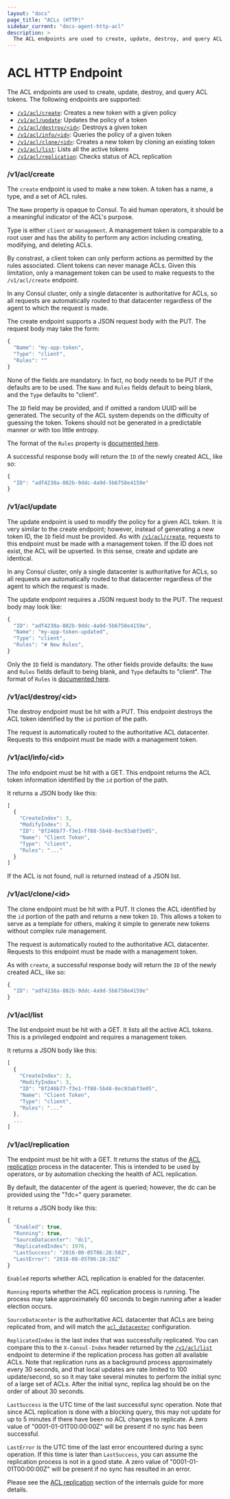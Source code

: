```yaml
---
layout: "docs"
page_title: "ACLs (HTTP)"
sidebar_current: "docs-agent-http-acl"
description: >
  The ACL endpoints are used to create, update, destroy, and query ACL tokens.
---
```


# ACL HTTP Endpoint

The ACL endpoints are used to create, update, destroy, and query ACL tokens.
The following endpoints are supported:

* [`/v1/acl/create`](#acl_create): Creates a new token with a given policy
* [`/v1/acl/update`](#acl_update): Updates the policy of a token
* [`/v1/acl/destroy/<id>`](#acl_destroy): Destroys a given token
* [`/v1/acl/info/<id>`](#acl_info): Queries the policy of a given token
* [`/v1/acl/clone/<id>`](#acl_clone): Creates a new token by cloning an existing token
* [`/v1/acl/list`](#acl_list): Lists all the active tokens
* [`/v1/acl/replication`](#acl_replication_status): Checks status of ACL replication

### <a name="acl_create"></a> /v1/acl/create

The `create` endpoint is used to make a new token. A token has a name,
a type, and a set of ACL rules.

The `Name` property is opaque to Consul. To aid human operators, it should
be a meaningful indicator of the ACL's purpose.

Type is either `client` or `management`. A management token is comparable
to a root user and has the ability to perform any action including
creating, modifying, and deleting ACLs.

By constrast, a client token can only perform actions as permitted by the
rules associated. Client tokens can never manage ACLs.  Given this limitation,
only a management token can be used to make requests to the `/v1/acl/create`
endpoint.

In any Consul cluster, only a single datacenter is authoritative for ACLs, so
all requests are automatically routed to that datacenter regardless
of the agent to which the request is made.

The create endpoint supports a JSON request body with the PUT. The request
body may take the form:

```javascript
{
  "Name": "my-app-token",
  "Type": "client",
  "Rules": ""
}
```

None of the fields are mandatory. In fact, no body needs to be PUT if the
defaults are to be used. The `Name` and `Rules` fields default to being
blank, and the `Type` defaults to "client".

The `ID` field may be provided, and if omitted a random UUID will be generated.
The security of the ACL system depends on the difficulty of guessing the token.
Tokens should not be generated in a predictable manner or with too little entropy.

The format of the `Rules` property is [documented here](/docs/internals/acl.html).

A successful response body will return the `ID` of the newly created ACL, like so:

```javascript
{
  "ID": "adf4238a-882b-9ddc-4a9d-5b6758e4159e"
}
```

### <a name="acl_update"></a> /v1/acl/update

The update endpoint is used to modify the policy for a given ACL token. It
is very similar to the create endpoint; however, instead of generating a new
token ID, the `ID` field must be provided. As with [`/v1/acl/create`](#acl_create),
requests to this endpoint must be made with a management token. If the ID does not
exist, the ACL will be upserted. In this sense, create and update are identical.

In any Consul cluster, only a single datacenter is authoritative for ACLs, so
all requests are automatically routed to that datacenter regardless
of the agent to which the request is made.

The update endpoint requires a JSON request body to the PUT. The request
body may look like:

```javascript
{
  "ID": "adf4238a-882b-9ddc-4a9d-5b6758e4159e",
  "Name": "my-app-token-updated",
  "Type": "client",
  "Rules": "# New Rules",
}
```

Only the `ID` field is mandatory. The other fields provide defaults: the
`Name` and `Rules` fields default to being blank, and `Type` defaults to "client".
The format of `Rules` is [documented here](/docs/internals/acl.html).

### <a name="acl_destroy"></a> /v1/acl/destroy/\<id\>

The destroy endpoint must be hit with a PUT.  This endpoint destroys the ACL
token identified by the `id` portion of the path.

The request is automatically routed to the authoritative ACL datacenter.
Requests to this endpoint must be made with a management token.

### <a name="acl_info"></a> /v1/acl/info/\<id\>

The info endpoint must be hit with a GET.  This endpoint returns the ACL
token information identified by the `id` portion of the path.

It returns a JSON body like this:

```javascript
[
  {
    "CreateIndex": 3,
    "ModifyIndex": 3,
    "ID": "8f246b77-f3e1-ff88-5b48-8ec93abf3e05",
    "Name": "Client Token",
    "Type": "client",
    "Rules": "..."
  }
]
```

If the ACL is not found, null is returned instead of a JSON list.

### <a name="acl_clone"></a> /v1/acl/clone/\<id\>

The clone endpoint must be hit with a PUT. It clones the ACL identified
by the `id` portion of the path and returns a new token `ID`. This allows
a token to serve as a template for others, making it simple to generate new
tokens without complex rule management.

The request is automatically routed to the authoritative ACL datacenter.
Requests to this endpoint must be made with a management token.

As with `create`, a successful response body will return the `ID` of the newly
created ACL, like so:

```javascript
{
  "ID": "adf4238a-882b-9ddc-4a9d-5b6758e4159e"
}
```

### <a name="acl_list"></a> /v1/acl/list

The list endpoint must be hit with a GET. It lists all the active
ACL tokens. This is a privileged endpoint and requires a
management token.

It returns a JSON body like this:

```javascript
[
  {
    "CreateIndex": 3,
    "ModifyIndex": 3,
    "ID": "8f246b77-f3e1-ff88-5b48-8ec93abf3e05",
    "Name": "Client Token",
    "Type": "client",
    "Rules": "..."
  },
  ...
]
```

### <a name="acl_replication_status"></a> /v1/acl/replication

The endpoint must be hit with a GET. It returns the status of the
[ACL replication](/docs/internals/acl.html#replication) process in
the datacenter. This is intended to be used by operators, or by
automation checking the health of ACL replication.

By default, the datacenter of the agent is queried; however, the dc can be provided
using the "?dc=" query parameter.

It returns a JSON body like this:

```javascript
{
  "Enabled": true,
  "Running": true,
  "SourceDatacenter": "dc1",
  "ReplicatedIndex": 1976,
  "LastSuccess": "2016-08-05T06:28:58Z",
  "LastError": "2016-08-05T06:28:28Z"
}
```

`Enabled` reports whether ACL replication is enabled for the datacenter.

`Running` reports whether the ACL replication process is running. The process
may take approximately 60 seconds to begin running after a leader election occurs.

`SourceDatacenter` is the authoritative ACL datacenter that ACLs are being
replicated from, and will match the
[`acl_datacenter`](/docs/agent/options.html#acl_datacenter) configuration.

`ReplicatedIndex` is the last index that was successfully replicated. You can
compare this to the `X-Consul-Index` header returned by the [`/v1/acl/list`](#acl_list)
endpoint to determine if the replication process has gotten all available
ACLs. Note that replication runs as a background process approximately every 30
seconds, and that local updates are rate limited to 100 update/second, so so it
may take several minutes to perform the initial sync of a large set of ACLs.
After the initial sync, replica lag should be on the order of about 30 seconds.

`LastSuccess` is the UTC time of the last successful sync operation. Note that
since ACL replication is done with a blocking query, this may not update for up
to 5 minutes if there have been no ACL changes to replicate. A zero value of
"0001-01-01T00:00:00Z" will be present if no sync has been successful.

`LastError` is the UTC time of the last error encountered during a sync operation.
If this time is later than `LastSuccess`, you can assume the replication process
is not in a good state. A zero value of "0001-01-01T00:00:00Z" will be present if
no sync has resulted in an error.

Please see the [ACL replication](/docs/internals/acl.html#replication)
section of the internals guide for more details.

